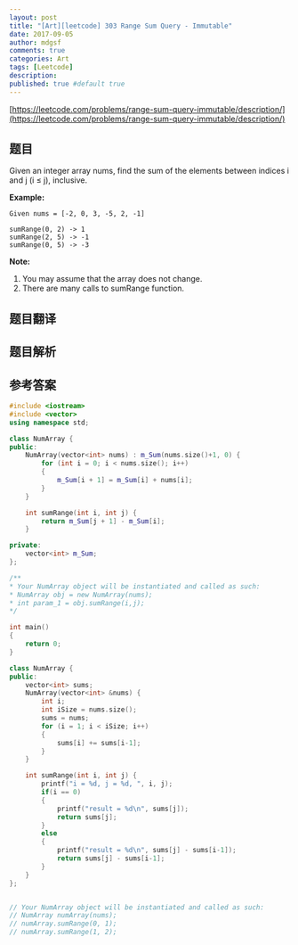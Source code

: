 ```yaml
---
layout: post
title: "[Art][leetcode] 303 Range Sum Query - Immutable"
date: 2017-09-05
author: mdgsf
comments: true
categories: Art
tags: [Leetcode]
description:
published: true #default true
---
```


[https://leetcode.com/problems/range-sum-query-immutable/description/](https://leetcode.com/problems/range-sum-query-immutable/description/)

## 题目

Given an integer array nums, find the sum of the elements between indices i and j (i ≤ j), inclusive.

**Example:**

```
Given nums = [-2, 0, 3, -5, 2, -1]

sumRange(0, 2) -> 1
sumRange(2, 5) -> -1
sumRange(0, 5) -> -3
```

**Note:**

1. You may assume that the array does not change.
2. There are many calls to sumRange function.

## 题目翻译

## 题目解析

## 参考答案

```c++
#include <iostream>
#include <vector>
using namespace std;

class NumArray {
public:
    NumArray(vector<int> nums) : m_Sum(nums.size()+1, 0) {
        for (int i = 0; i < nums.size(); i++)
        {
            m_Sum[i + 1] = m_Sum[i] + nums[i];
        }
    }

    int sumRange(int i, int j) {
        return m_Sum[j + 1] - m_Sum[i];
    }

private:
    vector<int> m_Sum;
};

/**
* Your NumArray object will be instantiated and called as such:
* NumArray obj = new NumArray(nums);
* int param_1 = obj.sumRange(i,j);
*/

int main()
{
    return 0;
}
```

```cpp
class NumArray {
public:
    vector<int> sums;
    NumArray(vector<int> &nums) {
        int i;
        int iSize = nums.size();
        sums = nums;
        for (i = 1; i < iSize; i++)
        {
            sums[i] += sums[i-1];
        }
    }

    int sumRange(int i, int j) {
        printf("i = %d, j = %d, ", i, j);
        if(i == 0)
        {
            printf("result = %d\n", sums[j]);
            return sums[j];
        }
        else
        {
            printf("result = %d\n", sums[j] - sums[i-1]);
            return sums[j] - sums[i-1];
        }
    }
};


// Your NumArray object will be instantiated and called as such:
// NumArray numArray(nums);
// numArray.sumRange(0, 1);
// numArray.sumRange(1, 2);
```
